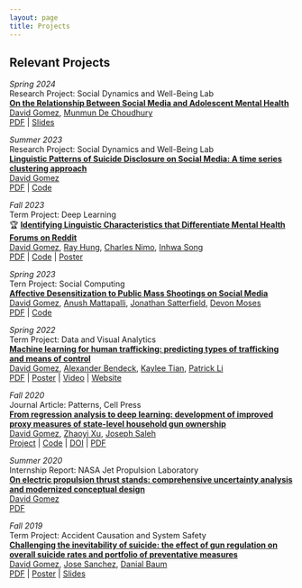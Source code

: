 ```yaml
---
layout: page
title: Projects
---
```


## Relevant Projects

*Spring 2024* \
Research Project: Social Dynamics and Well-Being Lab \
[**On the Relationship Between Social Media and Adolescent Mental Health**](2024-05-01-social-media-and-mental-health) \
[David Gomez](https://dbgomez94.github.io/),
[Munmun De Choudhury](http://www.munmund.net/index.html)
\
[PDF](/pdfs/social-media-and-mentla-health.pdf) |
[Slides](/pdfs/social-media-and-mental-health-slides.pdf)

*Summer 2023* \
Research Project: Social Dynamics and Well-Being Lab \
[**Linguistic Patterns of Suicide Disclosure on Social Media: A time series clustering approach**](09-suicide-disclosures) \
[David Gomez](https://dbgomez94.github.io/)
\
[PDF](/pdfs/suicide-disclosures.pdf) |
[Code]()

*Fall 2023* \
Term Project: Deep Learning \
🏆 [**Identifying Linguistic Characteristics that Differentiate Mental Health Forums on Reddit**](08-reddit-mental-health) \
[David Gomez](https://dbgomez94.github.io/),
[Ray Hung](https://www.linkedin.com/in/ruize-hung/?locale=en_US), 
[Charles Nimo](https://charlesnimo.me/), 
[Inhwa Song](https://greenina.notion.site/Inhwa-Song-0cb769c9a9314e358cf728c0fe3b1e74)
\
[PDF]() |
[Code]() |
[Poster]()

*Spring 2023* \
Tern Project: Social Computing \
[**Affective Desensitization to Public Mass Shootings on Social Media**](07-mass-shootings) \
[David Gomez](https://dbgomez94.github.io/), 
[Anush Mattapalli](https://www.linkedin.com/in/anush96/), 
[Jonathan Satterfield](https://www.linkedin.com/in/jonathan-satterfield-ba0651195/), 
[Devon Moses](https://www.linkedin.com/in/devanmoses/)
\
[PDF]() |
[Code]()

*Spring 2022* \
Term Project: Data and Visual Analytics \
[**Machine learning for human trafficking: predicting types of trafficking and means of control**](05-human-trafficking) \
[David Gomez](https://dbgomez94.github.io/),
[Alexander Bendeck](https://alexanderbendeck.github.io/), 
[Kaylee Tian](https://www.linkedin.com/in/kaylee-nianhan-tian/), 
[Patrick Li](https://www.linkedin.com/in/patrick-li-0/)
\
[PDF](https://drive.google.com/file/d/1ZF1bpdqYRzA3Kcm1SRkUFkqupeNLzdAy/view?usp=sharing) |
[Poster](https://drive.google.com/file/d/1z7QcypF5xcn1TSfJu9RjZayP8_fafuvX/view?usp=sharing) |
[Video](https://youtu.be/GltcIuAIdTc) |
[Website](https://alexanderbendeck.shinyapps.io/human-trafficking-app/)

*Fall 2020* \
Journal Article: Patterns, Cell Press \
[**From regression analysis to deep learning: development of improved proxy measures of state-level household gun ownership**](06-gun-ownership-proxy) \
[David Gomez](https://dbgomez94.github.io/), 
[Zhaoyi Xu](https://www.linkedin.com/in/zhaoyi-xu-89789a110/), 
[Joseph Saleh](https://www.linkedin.com/in/joseph-homer-saleh-8b8773119/) 
\
[Project](pages/projects/2022-07-26-go-proxy.md) |
[Code](https://github.com/dbgomez94/gun-ownership-proxy) |
[DOI](https://www.cell.com/patterns/fulltext/S2666-3899(20)30202-6) |
[PDF](pdfs/go-proxy.pdf)


*Summer 2020* \
Internship Report: NASA Jet Propulsion Laboratory \
[**On electric propulsion thrust stands: comprehensive uncertainty analysis and modernized conceptual design**](04-thrust-stand-uncertainty-analysis) \
[David Gomez](https://dbgomez94.github.io/) 
\
[PDF](https://drive.google.com/file/d/13bFrEk7PkWAY2GqFmNS_l3zvok1wE9Wj/view?usp=sharing)

*Fall 2019* \
Term Project: Accident Causation and System Safety \
[**Challenging the inevitability of suicide: the effect of gun regulation on overall suicide rates and portfolio of preventative measures**](03-challenging-the-inevitability-of-suicide) \
[David Gomez](https://dbgomez94.github.io/),
[Jose Sanchez](https://www.linkedin.com/in/jose-c-sanchez/),
[Danial Baum](https://www.linkedin.com/in/daniel-baum-ae/) 
\
[PDF](https://drive.google.com/file/d/1eBo4348ehcbSQ8zs2ny8W4vIRXymCLcg/view?usp=sharing) |
[Poster](https://drive.google.com/file/d/1ATBb5rhDqnycLfk0daZcIRXaoVfniZDy/view?usp=sharing) |
[Slides](https://drive.google.com/file/d/14bEKiji_KDBISvT7OCuvAQOwNU6QED1U/view?usp=sharing)

